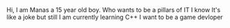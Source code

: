 Hi, I am Manas a 15 year old boy. Who wants to be a pillars of IT I know It's like a joke but still
I am currently learning C++ 
I want to be a game devloper
